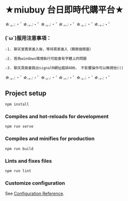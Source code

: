 # ★miubuy 台日即時代購平台★
☆.｡.:*・ﾟ ☆.｡.:*・ﾟ ☆.｡.:*・ﾟ ☆.｡.:*・ﾟ ☆.｡.:*・ﾟ ☆.｡.:*・ﾟ

### (´ω`)服用注意事項：
```
☆1. 聊天室賣家進入後，等待買家進入（開兩個視窗）

☆2. 若為windows環境執行可能會有字體上的問題

☆3. 聊天頁面會跳出signalR網址錯誤400， 不影響操作可以無視他(((

```

☆.｡.:*・ﾟ ☆.｡.:*・ﾟ ☆.｡.:*・ﾟ ☆.｡.:*・ﾟ ☆.｡.:*・ﾟ ☆.｡.:*・ﾟ
## Project setup
```
npm install
```

### Compiles and hot-reloads for development
```
npm run serve
```

### Compiles and minifies for production
```
npm run build
```

### Lints and fixes files
```
npm run lint
```

### Customize configuration
See [Configuration Reference](https://cli.vuejs.org/config/).
